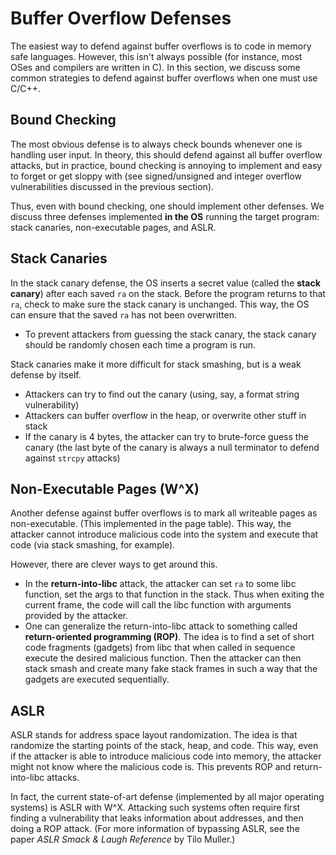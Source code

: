 # Buffer Overflow Defenses

The easiest way to defend against buffer overflows is to code in memory safe languages. However, this isn't always possible (for instance, most OSes and compilers are written in C). In this section, we discuss some common strategies to defend against buffer overflows when one must use C/C++.

## Bound Checking

The most obvious defense is to always check bounds whenever one is handling user input. In theory, this should defend against all buffer overflow attacks, but in practice, bound checking is annoying to implement and easy to forget or get sloppy with (see signed/unsigned and integer overflow vulnerabilities discussed in the previous section).

Thus, even with bound checking, one should implement other defenses. We discuss three defenses implemented __in the OS__ running the target program: stack canaries, non-executable pages, and ASLR.

## Stack Canaries

In the stack canary defense, the OS inserts a secret value (called the __stack canary__) after each saved `ra` on the stack. Before the program returns to that `ra`, check to make sure the stack canary is unchanged. This way, the OS can ensure that the saved `ra` has not been overwritten.

- To prevent attackers from guessing the stack canary, the stack canary should be randomly chosen each time a program is run.

Stack canaries make it more difficult for stack smashing, but is a weak defense by itself.

- Attackers can try to find out the canary (using, say, a format string vulnerability)
- Attackers can buffer overflow in the heap, or overwrite other stuff in stack
- If the canary is 4 bytes, the attacker can try to brute-force guess the canary (the last byte of the canary is always a null terminator to defend against `strcpy` attacks)

## Non-Executable Pages (W^X)

Another defense against buffer overflows is to mark all writeable pages as non-executable. (This implemented in the page table). This way, the attacker cannot introduce malicious code into the system and execute that code (via stack smashing, for example).

However, there are clever ways to get around this.

- In the __return-into-libc__ attack, the attacker can set `ra` to some libc function, set the args to that function in the stack. Thus when exiting the current frame, the code will call the libc function with arguments provided by the attacker.
- One can generalize the return-into-libc attack to something called __return-oriented programming (ROP)__. The idea is to find a set of short code fragments (gadgets) from libc that when called in sequence execute the desired malicious function. Then the attacker can then stack smash and create many fake stack frames in such a way that the gadgets are executed sequentially.

## ASLR

ASLR stands for address space layout randomization. The idea is that randomize the starting points of the stack, heap, and code. This way, even if the attacker is able to introduce malicious code into memory, the attacker might not know where the malicious code is. This prevents ROP and return-into-libc attacks.

In fact, the current state-of-art defense (implemented by all major operating systems) is ASLR with W^X. Attacking such systems often require first finding a vulnerability that leaks information about addresses, and then doing a ROP attack. (For more information of bypassing ASLR, see the paper *ASLR Smack & Laugh Reference* by Tilo Muller.)